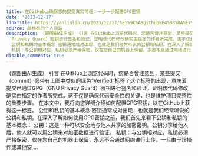 ```yaml
---
title: 在GitHub上确保您的提交真实可信：一步一步配置GPG密钥
date: '2023-12-17'
linkTitle: https://yanlinlin.cn/2023/12/17/%E5%9C%A8github%E4%B8%8A%E7%A1%AE%E4%BF%9D%E6%82%A8%E7%9A%84%E6%8F%90%E4%BA%A4%E7%9C%9F%E5%AE%9E%E5%8F%AF%E4%BF%A1%E4%B8%80%E6%AD%A5%E4%B8%80%E6%AD%A5%E9%85%8D%E7%BD%AEgpg%E5%AF%86%E9%92%A5/
source: 颜林林的个人网站
description: （题图由AI生成） 引言 在GitHub上浏览代码时，您是否曾注意到，某些提交（commit）旁带有上图中类似的绿色“Verified”标签？这个标签的出现，意味着提交已通过GPG（GNU
  Privacy Guard）密钥进行签名和验证，证明该代码修改确实由指定的作者所完成。这不仅是确保代码安全性的关键，也是维护项目完整性的重要步骤。 在本文中，我将向您详细介绍如何配置GPG密钥，以在GitHub上获得这一标签。
  公钥和私钥的基本概念 密钥通常成对出现，也就是我们经常听说的公钥和私钥。在深入了解如何使用GPG密钥之前，我们首先来看下公钥和私钥的基本概念： 公钥：这是一种可以安全地与他人共享的加密密钥。公钥分享给他人后，他人就可以用公钥来对加密数据进行验证。
  私钥：与公钥相对应，私钥必须严格保密，仅在您自己的机器上保留，永远不会通过网络进行上传。一旦由于误操作或其他安 ...
disable_comments: true
---
```

（题图由AI生成） 引言 在GitHub上浏览代码时，您是否曾注意到，某些提交（commit）旁带有上图中类似的绿色“Verified”标签？这个标签的出现，意味着提交已通过GPG（GNU Privacy Guard）密钥进行签名和验证，证明该代码修改确实由指定的作者所完成。这不仅是确保代码安全性的关键，也是维护项目完整性的重要步骤。 在本文中，我将向您详细介绍如何配置GPG密钥，以在GitHub上获得这一标签。 公钥和私钥的基本概念 密钥通常成对出现，也就是我们经常听说的公钥和私钥。在深入了解如何使用GPG密钥之前，我们首先来看下公钥和私钥的基本概念： 公钥：这是一种可以安全地与他人共享的加密密钥。公钥分享给他人后，他人就可以用公钥来对加密数据进行验证。 私钥：与公钥相对应，私钥必须严格保密，仅在您自己的机器上保留，永远不会通过网络进行上传。一旦由于误操作或其他安 ...